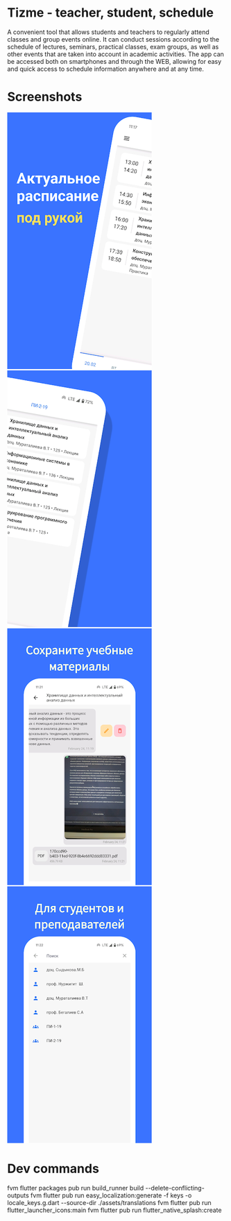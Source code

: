 # Tizme - teacher, student, schedule

A convenient tool that allows students and teachers to regularly attend classes and group events online. It can conduct sessions according to the schedule of lectures, seminars, practical classes, exam groups, as well as other events that are taken into account in academic activities. The app can be accessed both on smartphones and through the WEB, allowing for easy and quick access to schedule information anywhere and at any time.

# Screenshots

![Screenshot 1](assets/screenshots/image1.webp)
![Screenshot 2](assets/screenshots/image2.webp)
![Screenshot 3](assets/screenshots/image3.webp)
![Screenshot 4](assets/screenshots/image4.webp)

# Dev commands
fvm flutter packages pub run build_runner build --delete-conflicting-outputs 
fvm flutter pub run easy_localization:generate -f keys -o locale_keys.g.dart --source-dir ./assets/translations
fvm flutter pub run flutter_launcher_icons:main
fvm flutter pub run flutter_native_splash:create

